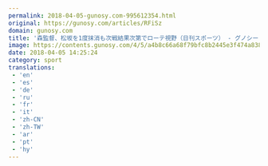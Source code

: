 ```yaml
---
permalink: 2018-04-05-gunosy.com-995612354.html
original: https://gunosy.com/articles/RFiSz
domain: gunosy.com
title: '森監督、松坂を1度抹消も次戦結果次第でローテ視野（日刊スポーツ） - グノシー'
image: https://contents.gunosy.com/4/5/a4b8c66a68f79bfc8b2445e3f474a838_content.jpg
date: 2018-04-05 14:25:24
category: sport
translations: 
 - 'en'
 - 'es'
 - 'de'
 - 'ru'
 - 'fr'
 - 'it'
 - 'zh-CN'
 - 'zh-TW'
 - 'ar'
 - 'pt'
 - 'hy'
---
```


